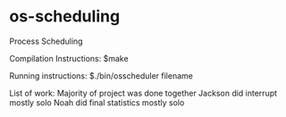 # os-scheduling
Process Scheduling

Compilation Instructions:
$make

Running instructions:
$./bin/osscheduler filename

List of work:
Majority of project was done together
Jackson did interrupt mostly solo
Noah did final statistics mostly solo